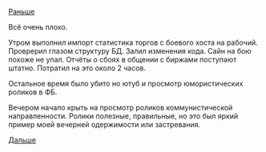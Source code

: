 [Раньше](2018.04.18.md)

Всё очень плохо.

Утром выполнил импорт статистика торгов с боевого хоста на рабочий. Проврерил глазом структуру БД. Залил изменения кода. Сайн на бою похоже не упал. Отчёты о сбоях в общении с биржами поступают штатно.
Потратил на это около 2 часов.

Остальное время было убито но ютуб и просмотр юмористических роликов в ФБ.

Вечером начало крыть на просмотр роликов коммунистической направленности. Ролики полезные, правильные, но это был яркий пример моей вечерней одержимости или застревания.

[Дальше](2018.04.20.md)